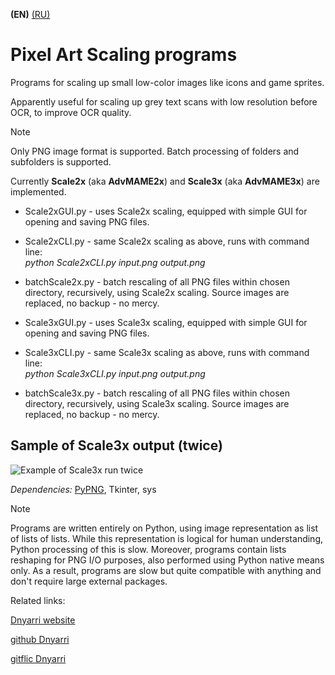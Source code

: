 **(EN)** [(RU)](README.RU.md)

# Pixel Art Scaling programs

Programs for scaling up small low-color images like icons and game sprites.

Apparently useful for scaling up grey text scans with low resolution before OCR, to improve OCR quality.

> [!NOTE]
> Only PNG image format is supported. Batch processing of folders and subfolders is supported.

Currently **Scale2x** (aka **AdvMAME2x**) and **Scale3x** (aka **AdvMAME3x**) are implemented.

- Scale2xGUI.py - uses Scale2x scaling, equipped with simple GUI for opening and saving PNG files.
- Scale2xCLI.py - same Scale2x scaling as above, runs with command line:  
        *python Scale2xCLI.py input.png output.png*
- batchScale2x.py - batch rescaling of all PNG files within chosen directory, recursively, using Scale2x scaling. Source images are replaced, no backup - no mercy.  

- Scale3xGUI.py - uses Scale3x scaling, equipped with simple GUI for opening and saving PNG files.
- Scale3xCLI.py - same Scale3x scaling as above, runs with command line:  
        *python Scale3xCLI.py input.png output.png*
- batchScale3x.py - batch rescaling of all PNG files within chosen directory, recursively, using Scale3x scaling. Source images are replaced, no backup - no mercy.  

## Sample of Scale3x output (twice)

![Example of Scale3x run twice](https://dnyarri.github.io/imgscalenx/x3x3.png)

*Dependencies:* [PyPNG](https://gitlab.com/drj11/pypng), Tkinter, sys

> [!NOTE]
> Programs are written entirely on Python, using image representation as list of lists of lists.
> While this representation is logical for human understanding, Python processing of this is slow.
> Moreover, programs contain lists reshaping for PNG I/O purposes, also performed using Python native means only.
> As a result, programs are slow but quite compatible with anything and don't require large external packages.

Related links:

[Dnyarri website](https://dnyarri.github.io)

[github Dnyarri](https://github.com/Dnyarri)

[gitflic Dnyarri](https://gitflic.ru/user/dnyarri)
